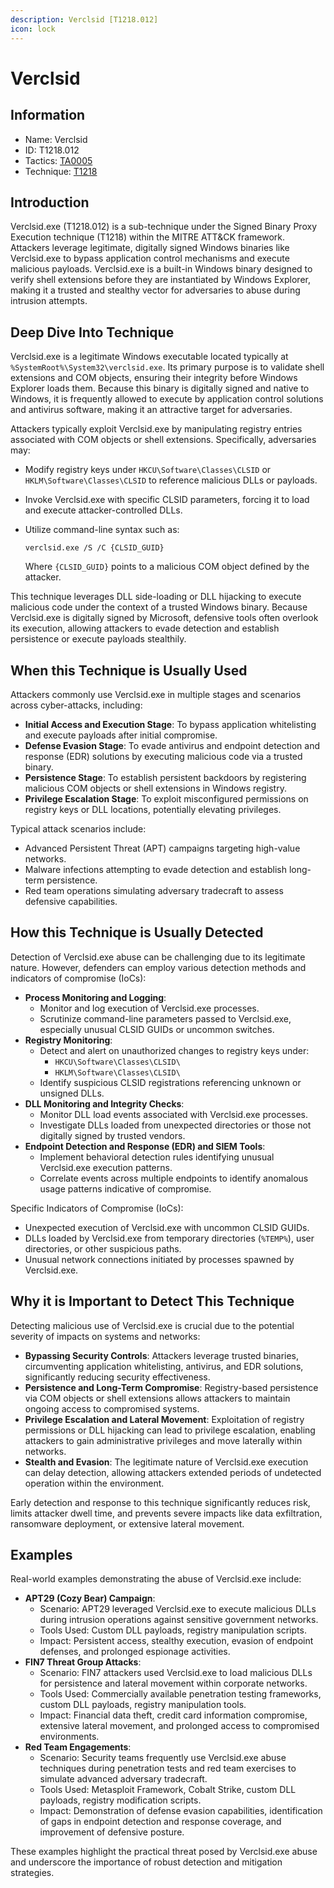 ```yaml
---
description: Verclsid [T1218.012]
icon: lock
---
```


# Verclsid

## Information

* Name: Verclsid
* ID: T1218.012
* Tactics: [TA0005](../)
* Technique: [T1218](./)

## Introduction

Verclsid.exe (T1218.012) is a sub-technique under the Signed Binary Proxy Execution technique (T1218) within the MITRE ATT\&CK framework. Attackers leverage legitimate, digitally signed Windows binaries like Verclsid.exe to bypass application control mechanisms and execute malicious payloads. Verclsid.exe is a built-in Windows binary designed to verify shell extensions before they are instantiated by Windows Explorer, making it a trusted and stealthy vector for adversaries to abuse during intrusion attempts.

## Deep Dive Into Technique

Verclsid.exe is a legitimate Windows executable located typically at `%SystemRoot%\System32\verclsid.exe`. Its primary purpose is to validate shell extensions and COM objects, ensuring their integrity before Windows Explorer loads them. Because this binary is digitally signed and native to Windows, it is frequently allowed to execute by application control solutions and antivirus software, making it an attractive target for adversaries.

Attackers typically exploit Verclsid.exe by manipulating registry entries associated with COM objects or shell extensions. Specifically, adversaries may:

* Modify registry keys under `HKCU\Software\Classes\CLSID` or `HKLM\Software\Classes\CLSID` to reference malicious DLLs or payloads.
* Invoke Verclsid.exe with specific CLSID parameters, forcing it to load and execute attacker-controlled DLLs.
*   Utilize command-line syntax such as:

    ```
    verclsid.exe /S /C {CLSID_GUID}
    ```

    Where `{CLSID_GUID}` points to a malicious COM object defined by the attacker.

This technique leverages DLL side-loading or DLL hijacking to execute malicious code under the context of a trusted Windows binary. Because Verclsid.exe is digitally signed by Microsoft, defensive tools often overlook its execution, allowing attackers to evade detection and establish persistence or execute payloads stealthily.

## When this Technique is Usually Used

Attackers commonly use Verclsid.exe in multiple stages and scenarios across cyber-attacks, including:

* **Initial Access and Execution Stage**: To bypass application whitelisting and execute payloads after initial compromise.
* **Defense Evasion Stage**: To evade antivirus and endpoint detection and response (EDR) solutions by executing malicious code via a trusted binary.
* **Persistence Stage**: To establish persistent backdoors by registering malicious COM objects or shell extensions in Windows registry.
* **Privilege Escalation Stage**: To exploit misconfigured permissions on registry keys or DLL locations, potentially elevating privileges.

Typical attack scenarios include:

* Advanced Persistent Threat (APT) campaigns targeting high-value networks.
* Malware infections attempting to evade detection and establish long-term persistence.
* Red team operations simulating adversary tradecraft to assess defensive capabilities.

## How this Technique is Usually Detected

Detection of Verclsid.exe abuse can be challenging due to its legitimate nature. However, defenders can employ various detection methods and indicators of compromise (IoCs):

* **Process Monitoring and Logging**:
  * Monitor and log execution of Verclsid.exe processes.
  * Scrutinize command-line parameters passed to Verclsid.exe, especially unusual CLSID GUIDs or uncommon switches.
* **Registry Monitoring**:
  * Detect and alert on unauthorized changes to registry keys under:
    * `HKCU\Software\Classes\CLSID\`
    * `HKLM\Software\Classes\CLSID\`
  * Identify suspicious CLSID registrations referencing unknown or unsigned DLLs.
* **DLL Monitoring and Integrity Checks**:
  * Monitor DLL load events associated with Verclsid.exe processes.
  * Investigate DLLs loaded from unexpected directories or those not digitally signed by trusted vendors.
* **Endpoint Detection and Response (EDR) and SIEM Tools**:
  * Implement behavioral detection rules identifying unusual Verclsid.exe execution patterns.
  * Correlate events across multiple endpoints to identify anomalous usage patterns indicative of compromise.

Specific Indicators of Compromise (IoCs):

* Unexpected execution of Verclsid.exe with uncommon CLSID GUIDs.
* DLLs loaded by Verclsid.exe from temporary directories (`%TEMP%`), user directories, or other suspicious paths.
* Unusual network connections initiated by processes spawned by Verclsid.exe.

## Why it is Important to Detect This Technique

Detecting malicious use of Verclsid.exe is crucial due to the potential severity of impacts on systems and networks:

* **Bypassing Security Controls**: Attackers leverage trusted binaries, circumventing application whitelisting, antivirus, and EDR solutions, significantly reducing security effectiveness.
* **Persistence and Long-Term Compromise**: Registry-based persistence via COM objects or shell extensions allows attackers to maintain ongoing access to compromised systems.
* **Privilege Escalation and Lateral Movement**: Exploitation of registry permissions or DLL hijacking can lead to privilege escalation, enabling attackers to gain administrative privileges and move laterally within networks.
* **Stealth and Evasion**: The legitimate nature of Verclsid.exe execution can delay detection, allowing attackers extended periods of undetected operation within the environment.

Early detection and response to this technique significantly reduces risk, limits attacker dwell time, and prevents severe impacts like data exfiltration, ransomware deployment, or extensive lateral movement.

## Examples

Real-world examples demonstrating the abuse of Verclsid.exe include:

* **APT29 (Cozy Bear) Campaign**:
  * Scenario: APT29 leveraged Verclsid.exe to execute malicious DLLs during intrusion operations against sensitive government networks.
  * Tools Used: Custom DLL payloads, registry manipulation scripts.
  * Impact: Persistent access, stealthy execution, evasion of endpoint defenses, and prolonged espionage activities.
* **FIN7 Threat Group Attacks**:
  * Scenario: FIN7 attackers used Verclsid.exe to load malicious DLLs for persistence and lateral movement within corporate networks.
  * Tools Used: Commercially available penetration testing frameworks, custom DLL payloads, registry manipulation tools.
  * Impact: Financial data theft, credit card information compromise, extensive lateral movement, and prolonged access to compromised environments.
* **Red Team Engagements**:
  * Scenario: Security teams frequently use Verclsid.exe abuse techniques during penetration tests and red team exercises to simulate advanced adversary tradecraft.
  * Tools Used: Metasploit Framework, Cobalt Strike, custom DLL payloads, registry modification scripts.
  * Impact: Demonstration of defense evasion capabilities, identification of gaps in endpoint detection and response coverage, and improvement of defensive posture.

These examples highlight the practical threat posed by Verclsid.exe abuse and underscore the importance of robust detection and mitigation strategies.
